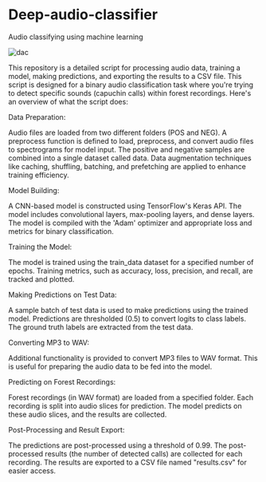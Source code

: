 # Deep-audio-classifier
Audio classifying using machine learning

![dac](https://github.com/DoollaVenkatasatya/Deep-audio-classifier/assets/137089784/65e19076-3ade-47f9-8c3a-0d1765a9e4f3)


This repository is a detailed script for processing audio data, training a model, making predictions, and exporting the results to a CSV file. This script is designed for a binary audio classification task where you're trying to detect specific sounds (capuchin calls) within forest recordings. Here's an overview of what the script does:

Data Preparation:

Audio files are loaded from two different folders (POS and NEG).
A preprocess function is defined to load, preprocess, and convert audio files to spectrograms for model input.
The positive and negative samples are combined into a single dataset called data.
Data augmentation techniques like caching, shuffling, batching, and prefetching are applied to enhance training efficiency.

Model Building:

A CNN-based model is constructed using TensorFlow's Keras API.
The model includes convolutional layers, max-pooling layers, and dense layers.
The model is compiled with the 'Adam' optimizer and appropriate loss and metrics for binary classification.

Training the Model:

The model is trained using the train_data dataset for a specified number of epochs.
Training metrics, such as accuracy, loss, precision, and recall, are tracked and plotted.

Making Predictions on Test Data:

A sample batch of test data is used to make predictions using the trained model.
Predictions are thresholded (0.5) to convert logits to class labels.
The ground truth labels are extracted from the test data.

Converting MP3 to WAV:

Additional functionality is provided to convert MP3 files to WAV format.
This is useful for preparing the audio data to be fed into the model.

Predicting on Forest Recordings:

Forest recordings (in WAV format) are loaded from a specified folder.
Each recording is split into audio slices for prediction.
The model predicts on these audio slices, and the results are collected.

Post-Processing and Result Export:

The predictions are post-processed using a threshold of 0.99.
The post-processed results (the number of detected calls) are collected for each recording.
The results are exported to a CSV file named "results.csv" for easier access.


